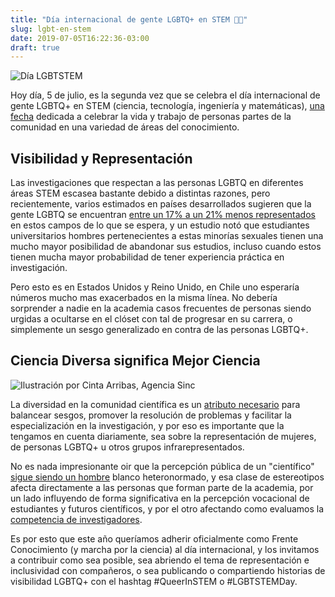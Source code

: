 ```yaml
---
title: "Día internacional de gente LGBTQ+ en STEM 🏳️‍🌈"
slug: lgbt-en-stem
date: 2019-07-05T16:22:36-03:00
draft: true
---
```

![Día LGBTSTEM](https://lgbtqinirishstem.files.wordpress.com/2018/03/untitled-design-3.png?w=1200)

Hoy día, 5 de julio, es la segunda vez que se celebra el día internacional de gente LGBTQ+ en STEM (ciencia, tecnología, ingeniería y matemáticas), [una fecha][lgbtstem] dedicada a celebrar la vida y trabajo de personas partes de la comunidad en una variedad de áreas del conocimiento.

 ## Visibilidad y Representación
 Las investigaciones que respectan a las personas LGBTQ en diferentes áreas STEM escasea bastante debido a distintas razones, pero recientemente, varios estimados en países desarrollados sugieren que la gente LGBTQ se encuentran [entre un 17% a un 21% menos representados][representacion] en estos campos de lo que se espera, y un estudio notó que estudiantes universitarios hombres pertenecientes a estas minorías sexuales tienen una mucho mayor posibilidad de abandonar sus estudios, incluso cuando estos tienen mucha mayor probabilidad de tener experiencia práctica en investigación.

Pero esto es en Estados Unidos y Reino Unido, en Chile uno esperaría números mucho mas exacerbados en la misma línea. No debería sorprender a nadie en la academia casos frecuentes de personas siendo urgidas a ocultarse en el clóset con tal de progresar en su carrera, o simplemente un sesgo generalizado en contra de las personas LGBTQ+.

## Ciencia Diversa significa Mejor Ciencia
![Ilustración por Cinta Arribas, Agencia Sinc](https://www.agenciasinc.es/var/ezwebin_site/storage/images/opinion/lgbtstemday-la-ciencia-diversa-es-mejor-ciencia/6524504-1-esl-MX/LGBTSTEMDay-La-ciencia-diversa-es-mejor-ciencia_image_380.jpg)

La diversidad en la comunidad científica es un [atributo necesario][diversidad] para balancear sesgos, promover la resolución de problemas y facilitar la especialización en la investigación, y por eso es importante que la tengamos en cuenta diariamente, sea sobre la representación de mujeres, de personas LGBTQ+ u otros grupos infrarepresentados.

No es nada impresionante oir que la percepción pública de un "científico" [sigue siendo un hombre][estereotipo] blanco heteronormado, y esa clase de estereotipos afecta directamente a las personas que forman parte de la academia, por un lado influyendo de forma significativa en la percepción vocacional de estudiantes y futuros científicos, y por el otro afectando como evaluamos la [competencia de investigadores][competencia].

Es por esto que este año queríamos adherir oficialmente como Frente Conocimiento (y marcha por la ciencia) al día internacional, y los invitamos a contribuir como sea posible, sea abriendo el tema de representación e inclusividad con compañeros, o sea publicando o compartiendo historias de visibilidad LGBTQ+ con el hashtag #QueerInSTEM o #LGBTSTEMDay.

[diversidad]: https://www.nature.com/articles/d41586-018-05326-3
[representacion]: https://www.tandfonline.com/doi/abs/10.1080/00918369.2015.1078632?journalCode=wjhm20&
[estereotipo]: https://www.theatlantic.com/science/archive/2018/03/what-we-learn-from-50-years-of-asking-children-to-draw-scientists/556025/
[competencia]: https://journals.sagepub.com/doi/full/10.1177/0963721417738825
[lgbtstem]: https://prideinstem.org/
